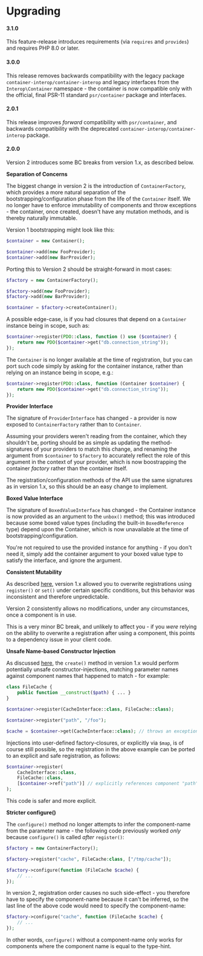 Upgrading
=========

#### 3.1.0

This feature-release introduces requirements (via `requires` and `provides`) and requires PHP 8.0 or later.

#### 3.0.0

This release removes backwards compatibility with the legacy package `container-interop/container-interop`
and legacy interfaces from the `Interop\Container` namespace - the container is now compatible only with
the official, final PSR-11 standard `psr/container` package and interfaces.

#### 2.0.1

This release improves *forward* compatibility with `psr/container`, and backwards compatibility with
the deprecated `container-interop/container-interop` package.

#### 2.0.0

Version 2 introduces some BC breaks from version 1.x, as described below.

**Separation of Concerns**

The biggest change in version 2 is the introduction of `ContainerFactory`, which provides a more
natural separation of the bootstrapping/configuration phase from the life of the `Container` itself.
We no longer have to enforce immutability of components and throw exceptions - the container, once
created, doesn't have any mutation methods, and is thereby naturally immutable.

Version 1 bootstrapping might look like this:

```php
$container = new Container();

$container->add(new FooProvider);
$container->add(new BarProvider);
```

Porting this to Version 2 should be straight-forward in most cases:

```php
$factory = new ContainerFactory();

$factory->add(new FooProvider);
$factory->add(new BarProvider);

$container = $factory->createContainer();
```

A possible edge-case, is if you had closures that depend on a `Container` instance being
in scope, such as:

```php
$container->register(PDO::class, function () use ($container) {
    return new PDO($container->get("db.connection_string"));
});
```

The `Container` is no longer available at the time of registration, but you can port such code
simply by asking for the container instance, rather than relying on an instance being in scope, e.g.:

```php
$container->register(PDO::class, function (Container $container) {
    return new PDO($container->get("db.connection_string"));
});
```

**Provider Interface**

The signature of `ProviderInterface` has changed - a provider is now exposed to `ContainerFactory`
rather than to `Container`.

Assuming your providers weren't reading from the container, which they shouldn't be, porting should
be as simple as updating the method-signatures of your providers to match this change, and renaming
the argument from `$container` to `$factory` to accurately reflect the role of this argument in the
context of your provider, which is now boostrapping the container *factory* rather than the container
itself.

The registration/configuration methods of the API use the same signatures as in version 1.x, so this
should be an easy change to implement.

**Boxed Value Interface**

The signature of `BoxedValueInterface` has changed - the Container instance is now provided as an
argument to the `unbox()` method; this was introduced because some boxed value types (including the
built-in `BoxedReference` type) depend upon the Container, which is now unavailable at the time of
bootstrapping/configuration.

You're not required to use the provided instance for anything - if you don't need it, simply add
the container argument to your boxed value type to satisfy the interface, and ignore the argument.

**Consistent Mutability**

As described [here](https://github.com/mindplay-dk/unbox/issues/4), version 1.x allowed you to overwrite
registrations using `register()` or `set()` under certain specific conditions, but this behavior was
inconsistent and therefore unpredictable.

Version 2 consistently allows no modifications, under any circumstances, once a component is in use.

This is a very minor BC break, and unlikely to affect you - if you *were* relying on the ability to
overwrite a registration after using a component, this points to a dependency issue in your client code.

**Unsafe Name-based Constructor Injection**

As discussed [here](https://github.com/mindplay-dk/unbox/issues/5), the `create()` method in version 1.x
would perform potentially unsafe constructor-injections, matching parameter names against component names
that happened to match - for example:

```php
class FileCache {
    public function __construct($path) { ... }
}

$container->register(CacheInterface::class, FileCache::class);

$container->register("path", "/foo");

$cache = $container->get(CacheInterface::class); // throws an exception as of version 2.0 (!)
```

Injections into user-defined factory-closures, or explicitly via `$map`, is of course still possible,
so the registration in the above example can be ported to an explicit and safe registration, as follows:

```php
$container->register(
    CacheInterface::class,
    FileCache::class,
    [$container->ref("path")] // explicitly references component "path"
);
```

This code is safer and more explicit.

**Stricter configure()**

The `configure()` method no longer attempts to infer the component-name from the parameter name - the
following code previously worked *only* because `configure()` is called *after* `register()`:

```php
$factory = new ContainerFactory();

$factory->register("cache", FileCache:class, ["/tmp/cache"]);

$factory->configure(function (FileCache $cache) {
    // ...
});
```

In version 2, registration order causes no such side-effect - you therefore have to specify the
component-name because it can't be inferred, so the last line of the above code would need to
specify the component-name:

```php
$factory->configure("cache", function (FileCache $cache) {
    // ...
});
```

In other words, `configure()` without a component-name only works for components where the
component name is equal to the type-hint.
